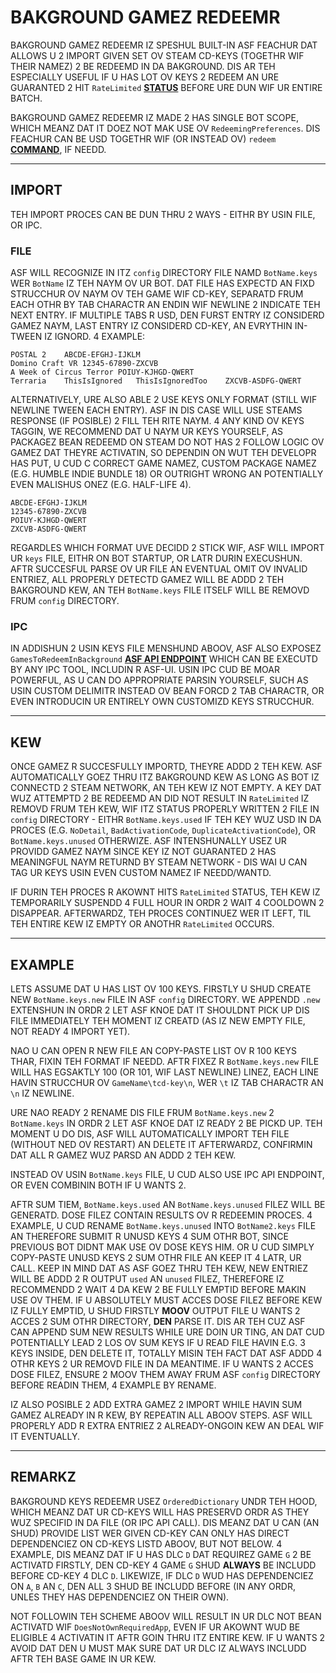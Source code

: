 # BAKGROUND GAMEZ REDEEMR

BAKGROUND GAMEZ REDEEMR IZ SPESHUL BUILT-IN ASF FEACHUR DAT ALLOWS U 2 IMPORT GIVEN SET OV STEAM CD-KEYS (TOGETHR WIF THEIR NAMEZ) 2 BE REDEEMD IN DA BAKGROUND. DIS AR TEH ESPECIALLY USEFUL IF U HAS LOT OV KEYS 2 REDEEM AN URE GUARANTED 2 HIT `RateLimited` **[STATUS](https://github.com/JustArchiNET/ArchiSteamFarm/wiki/FAQ-lol-US#wut-iz-teh-meanin-ov-status-when-redeemin-key)** BEFORE URE DUN WIF UR ENTIRE BATCH.

BAKGROUND GAMEZ REDEEMR IZ MADE 2 HAS SINGLE BOT SCOPE, WHICH MEANZ DAT IT DOEZ NOT MAK USE OV `RedeemingPreferences`. DIS FEACHUR CAN BE USD TOGETHR WIF (OR INSTEAD OV) `redeem` **[COMMAND](https://github.com/JustArchiNET/ArchiSteamFarm/wiki/Commands-lol-US)**, IF NEEDD.

---

## IMPORT

TEH IMPORT PROCES CAN BE DUN THRU 2 WAYS - EITHR BY USIN FILE, OR IPC.

### FILE

ASF WILL RECOGNIZE IN ITZ `config` DIRECTORY FILE NAMD `BotName.keys` WER `BotName` IZ TEH NAYM OV UR BOT. DAT FILE HAS EXPECTD AN FIXD STRUCCHUR OV NAYM OV TEH GAME WIF CD-KEY, SEPARATD FRUM EACH OTHR BY TAB CHARACTR AN ENDIN WIF NEWLINE 2 INDICATE TEH NEXT ENTRY. IF MULTIPLE TABS R USD, DEN FURST ENTRY IZ CONSIDERD GAMEZ NAYM, LAST ENTRY IZ CONSIDERD CD-KEY, AN EVRYTHIN IN-TWEEN IZ IGNORD. 4 EXAMPLE:

```text
POSTAL 2    ABCDE-EFGHJ-IJKLM
Domino Craft VR 12345-67890-ZXCVB
A Week of Circus Terror POIUY-KJHGD-QWERT
Terraria    ThisIsIgnored   ThisIsIgnoredToo    ZXCVB-ASDFG-QWERT
```

ALTERNATIVELY, URE ALSO ABLE 2 USE KEYS ONLY FORMAT (STILL WIF NEWLINE TWEEN EACH ENTRY). ASF IN DIS CASE WILL USE STEAMS RESPONSE (IF POSIBLE) 2 FILL TEH RITE NAYM. 4 ANY KIND OV KEYS TAGGIN, WE RECOMMEND DAT U NAYM UR KEYS YOURSELF, AS PACKAGEZ BEAN REDEEMD ON STEAM DO NOT HAS 2 FOLLOW LOGIC OV GAMEZ DAT THEYRE ACTIVATIN, SO DEPENDIN ON WUT TEH DEVELOPR HAS PUT, U CUD C CORRECT GAME NAMEZ, CUSTOM PACKAGE NAMEZ (E.G. HUMBLE INDIE BUNDLE 18) OR OUTRIGHT WRONG AN POTENTIALLY EVEN MALISHUS ONEZ (E.G. HALF-LIFE 4).

```text
ABCDE-EFGHJ-IJKLM
12345-67890-ZXCVB
POIUY-KJHGD-QWERT
ZXCVB-ASDFG-QWERT
```

REGARDLES WHICH FORMAT UVE DECIDD 2 STICK WIF, ASF WILL IMPORT UR `keys` FILE, EITHR ON BOT STARTUP, OR LATR DURIN EXECUSHUN. AFTR SUCCESFUL PARSE OV UR FILE AN EVENTUAL OMIT OV INVALID ENTRIEZ, ALL PROPERLY DETECTD GAMEZ WILL BE ADDD 2 TEH BAKGROUND KEW, AN TEH `BotName.keys` FILE ITSELF WILL BE REMOVD FRUM `config` DIRECTORY.

### IPC

IN ADDISHUN 2 USIN KEYS FILE MENSHUND ABOOV, ASF ALSO EXPOSEZ `GamesToRedeemInBackground` **[ASF API ENDPOINT](https://github.com/JustArchiNET/ArchiSteamFarm/wiki/IPC-lol-US#asf-api)** WHICH CAN BE EXECUTD BY ANY IPC TOOL, INCLUDIN R ASF-UI. USIN IPC CUD BE MOAR POWERFUL, AS U CAN DO APPROPRIATE PARSIN YOURSELF, SUCH AS USIN CUSTOM DELIMITR INSTEAD OV BEAN FORCD 2 TAB CHARACTR, OR EVEN INTRODUCIN UR ENTIRELY OWN CUSTOMIZD KEYS STRUCCHUR.

---

## KEW

ONCE GAMEZ R SUCCESFULLY IMPORTD, THEYRE ADDD 2 TEH KEW. ASF AUTOMATICALLY GOEZ THRU ITZ BAKGROUND KEW AS LONG AS BOT IZ CONNECTD 2 STEAM NETWORK, AN TEH KEW IZ NOT EMPTY. A KEY DAT WUZ ATTEMPTD 2 BE REDEEMD AN DID NOT RESULT IN `RateLimited` IZ REMOVD FRUM TEH KEW, WIF ITZ STATUS PROPERLY WRITTEN 2 FILE IN `config` DIRECTORY - EITHR `BotName.keys.used` IF TEH KEY WUZ USD IN DA PROCES (E.G. `NoDetail`, `BadActivationCode`, `DuplicateActivationCode`), OR `BotName.keys.unused` OTHERWIZE. ASF INTENSHUNALLY USEZ UR PROVIDD GAMEZ NAYM SINCE KEY IZ NOT GUARANTED 2 HAS MEANINGFUL NAYM RETURND BY STEAM NETWORK - DIS WAI U CAN TAG UR KEYS USIN EVEN CUSTOM NAMEZ IF NEEDD/WANTD.

IF DURIN TEH PROCES R AKOWNT HITS `RateLimited` STATUS, TEH KEW IZ TEMPORARILY SUSPENDD 4 FULL HOUR IN ORDR 2 WAIT 4 COOLDOWN 2 DISAPPEAR. AFTERWARDZ, TEH PROCES CONTINUEZ WER IT LEFT, TIL TEH ENTIRE KEW IZ EMPTY OR ANOTHR `RateLimited` OCCURS.

---

## EXAMPLE

LETS ASSUME DAT U HAS LIST OV 100 KEYS. FIRSTLY U SHUD CREATE NEW `BotName.keys.new` FILE IN ASF `config` DIRECTORY. WE APPENDD `.new` EXTENSHUN IN ORDR 2 LET ASF KNOE DAT IT SHOULDNT PICK UP DIS FILE IMMEDIATELY TEH MOMENT IZ CREATD (AS IZ NEW EMPTY FILE, NOT READY 4 IMPORT YET).

NAO U CAN OPEN R NEW FILE AN COPY-PASTE LIST OV R 100 KEYS THAR, FIXIN TEH FORMAT IF NEEDD. AFTR FIXEZ R `BotName.keys.new` FILE WILL HAS EGSAKTLY 100 (OR 101, WIF LAST NEWLINE) LINEZ, EACH LINE HAVIN STRUCCHUR OV `GameName\tcd-key\n`, WER `\t` IZ TAB CHARACTR AN `\n` IZ NEWLINE.

URE NAO READY 2 RENAME DIS FILE FRUM `BotName.keys.new` 2 `BotName.keys` IN ORDR 2 LET ASF KNOE DAT IZ READY 2 BE PICKD UP. TEH MOMENT U DO DIS, ASF WILL AUTOMATICALLY IMPORT TEH FILE (WITHOUT NED OV RESTART) AN DELETE IT AFTERWARDZ, CONFIRMIN DAT ALL R GAMEZ WUZ PARSD AN ADDD 2 TEH KEW.

INSTEAD OV USIN `BotName.keys` FILE, U CUD ALSO USE IPC API ENDPOINT, OR EVEN COMBININ BOTH IF U WANTS 2.

AFTR SUM TIEM, `BotName.keys.used` AN `BotName.keys.unused` FILEZ WILL BE GENERATD. DOSE FILEZ CONTAIN RESULTS OV R REDEEMIN PROCES. 4 EXAMPLE, U CUD RENAME `BotName.keys.unused` INTO `BotName2.keys` FILE AN THEREFORE SUBMIT R UNUSD KEYS 4 SUM OTHR BOT, SINCE PREVIOUS BOT DIDNT MAK USE OV DOSE KEYS HIM. OR U CUD SIMPLY COPY-PASTE UNUSD KEYS 2 SUM OTHR FILE AN KEEP IT 4 LATR, UR CALL. KEEP IN MIND DAT AS ASF GOEZ THRU TEH KEW, NEW ENTRIEZ WILL BE ADDD 2 R OUTPUT `used` AN `unused` FILEZ, THEREFORE IZ RECOMMENDD 2 WAIT 4 DA KEW 2 BE FULLY EMPTID BEFORE MAKIN USE OV THEM. IF U ABSOLUTELY MUST ACCES DOSE FILEZ BEFORE KEW IZ FULLY EMPTID, U SHUD FIRSTLY **MOOV** OUTPUT FILE U WANTS 2 ACCES 2 SUM OTHR DIRECTORY, **DEN** PARSE IT. DIS AR TEH CUZ ASF CAN APPEND SUM NEW RESULTS WHILE URE DOIN UR TING, AN DAT CUD POTENTIALLY LEAD 2 LOS OV SUM KEYS IF U READ FILE HAVIN E.G. 3 KEYS INSIDE, DEN DELETE IT, TOTALLY MISIN TEH FACT DAT ASF ADDD 4 OTHR KEYS 2 UR REMOVD FILE IN DA MEANTIME. IF U WANTS 2 ACCES DOSE FILEZ, ENSURE 2 MOOV THEM AWAY FRUM ASF `config` DIRECTORY BEFORE READIN THEM, 4 EXAMPLE BY RENAME.

IZ ALSO POSIBLE 2 ADD EXTRA GAMEZ 2 IMPORT WHILE HAVIN SUM GAMEZ ALREADY IN R KEW, BY REPEATIN ALL ABOOV STEPS. ASF WILL PROPERLY ADD R EXTRA ENTRIEZ 2 ALREADY-ONGOIN KEW AN DEAL WIF IT EVENTUALLY.

---

## REMARKZ

BAKGROUND KEYS REDEEMR USEZ `OrderedDictionary` UNDR TEH HOOD, WHICH MEANZ DAT UR CD-KEYS WILL HAS PRESERVD ORDR AS THEY WUZ SPECIFID IN DA FILE (OR IPC API CALL). DIS MEANZ DAT U CAN (AN SHUD) PROVIDE LIST WER GIVEN CD-KEY CAN ONLY HAS DIRECT DEPENDENCIEZ ON CD-KEYS LISTD ABOOV, BUT NOT BELOW. 4 EXAMPLE, DIS MEANZ DAT IF U HAS DLC `D` DAT REQUIREZ GAME `G` 2 BE ACTIVATD FIRSTLY, DEN CD-KEY 4 GAME `G` SHUD **ALWAYS** BE INCLUDD BEFORE CD-KEY 4 DLC `D`. LIKEWIZE, IF DLC `D` WUD HAS DEPENDENCIEZ ON `A`, `B` AN `C`, DEN ALL 3 SHUD BE INCLUDD BEFORE (IN ANY ORDR, UNLES THEY HAS DEPENDENCIEZ ON THEIR OWN).

NOT FOLLOWIN TEH SCHEME ABOOV WILL RESULT IN UR DLC NOT BEAN ACTIVATD WIF `DoesNotOwnRequiredApp`, EVEN IF UR AKOWNT WUD BE ELIGIBLE 4 ACTIVATIN IT AFTR GOIN THRU ITZ ENTIRE KEW. IF U WANTS 2 AVOID DAT DEN U MUST MAK SURE DAT UR DLC IZ ALWAYS INCLUDD AFTR TEH BASE GAME IN UR KEW.
